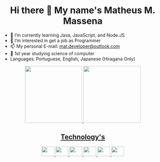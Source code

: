 <h1 align="center">Hi there 👋 My name's Matheus M. Massena</h2>

- 🌱 I’m currently learning Java, JavaScript, and Node.JS
- 👀 I’m interested in get a job as Programmer
- 📫 My personal E-mail: mat.developer@outlook.com
- 🧠 1st year studying science of computer
- Languages: Portuguese, English, Japanese (Hiragana Only)
<div align="center">
  <a href="https://github.com/MedradoM">
  <img height="180em" src="https://github-readme-stats.vercel.app/api?username=MedradoM&show_icons=true&theme=white&include_all_commits=true&count_private=true"/>
  <img height="180em" src="https://github-readme-stats.vercel.app/api/top-langs/?username=MedradoM&layout=compact&langs_count=7&theme=white"/>
</div>
<div align="center">
  <h2>Technology's</h2>
  <img height="30" width="40" src="https://simpleicons.org/icons/nodedotjs.svg">
  <img height="30" width="40" src="https://simpleicons.org/icons/css3.svg">
  <img height="30" width="40" src="https://simpleicons.org/icons/javascript.svg">
  <img height="30" width="40" src="https://img.icons8.com/ios-filled/2x/java-coffee-cup-logo.png">
  <img height="30" width="40" src="https://simpleicons.org/icons/html5.svg">
  <img height="30" width="40" src="https://simpleicons.org/icons/react.svg">
</div>
